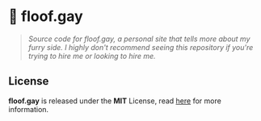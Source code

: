 # 🍂 floof.gay

> _Source code for floof.gay, a personal site that tells more about my furry side. I highly don't recommend seeing this repository if you're trying to hire me or looking to hire me._

## License

**floof.gay** is released under the **MIT** License, read [here](/LICENSE) for more information.
